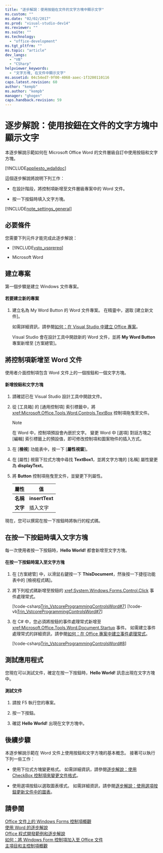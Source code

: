 ```yaml
---
title: "逐步解說：使用按鈕在文件的文字方塊中顯示文字"
ms.custom: ""
ms.date: "02/02/2017"
ms.prod: "visual-studio-dev14"
ms.reviewer: ""
ms.suite: ""
ms.technology: 
  - "office-development"
ms.tgt_pltfrm: ""
ms.topic: "article"
dev_langs: 
  - "VB"
  - "CSharp"
helpviewer_keywords: 
  - "文字方塊, 在文件中顯示文字"
ms.assetid: 04c54ed7-9f00-4068-aaec-1f3200110116
caps.latest.revision: 60
author: "kempb"
ms.author: "kempb"
manager: "ghogen"
caps.handback.revision: 59
---
```

# 逐步解說：使用按鈕在文件的文字方塊中顯示文字
  本逐步解說示範如何在 Microsoft Office Word 的文件層級自訂中使用按鈕和文字方塊。  
  
 [!INCLUDE[appliesto_wdalldoc](../vsto/includes/appliesto-wdalldoc-md.md)]  
  
 這個逐步解說將說明下列工作：  
  
-   在設計階段，將控制項新增至文件層級專案中的 Word 文件。  
  
-   按一下按鈕時填入文字方塊。  
  
 [!INCLUDE[note_settings_general](../sharepoint/includes/note-settings-general-md.md)]  
  
## 必要條件  
 您需要下列元件才能完成此逐步解說：  
  
-   [!INCLUDE[vsto_vsprereq](../vsto/includes/vsto-vsprereq-md.md)]  
  
-   Microsoft Word  
  
## 建立專案  
 第一個步驟是建立 Windows 文件專案。  
  
#### 若要建立新的專案  
  
1.  建立名為 My Word Button 的 Word 文件專案。  在精靈中，選取 \[建立新文件\]。  
  
     如需詳細資訊，請參閱[如何：在 Visual Studio 中建立 Office 專案](../vsto/how-to-create-office-projects-in-visual-studio.md)。  
  
     Visual Studio 會在設計工具中開啟新的 Word 文件，並將 **My Word Button** 專案新增至 \[方案總管\]。  
  
## 將控制項新增至 Word 文件  
 使用者介面控制項包含 Word 文件上的一個按鈕和一個文字方塊。  
  
#### 新增按鈕和文字方塊  
  
1.  請確認已在 Visual Studio 設計工具中開啟文件。  
  
2.  從 \[工具箱\] 的 \[通用控制項\] 索引標籤中，將 <xref:Microsoft.Office.Tools.Word.Controls.TextBox> 控制項拖曳至文件。  
  
    > [!NOTE]  
    >  在 Word 中，控制項預設會內嵌於文字。  變更 Word 中 \[選項\] 對話方塊之 \[編輯\] 索引標籤上的預設值，即可修改控制項和圖案物件的插入方式。  
  
3.  在 \[**檢視**\] 功能表中，按一下 \[**屬性視窗**\]。  
  
4.  在 \[屬性\] 視窗下拉式方塊中尋找 **TextBox1**，並將文字方塊的 \[名稱\] 屬性變更為 **displayText**。  
  
5.  將 **Button** 控制項拖曳至文件，並變更下列屬性。  
  
    |屬性|值|  
    |--------|-------|  
    |**名稱**|**insertText**|  
    |**文字**|插入文字|  
  
 現在，您可以撰寫在按一下按鈕時將執行的程式碼。  
  
## 在按一下按鈕時填入文字方塊  
 每一次使用者按一下按鈕時，**Hello World\!** 都會新增至文字方塊。  
  
#### 在按一下按鈕時寫入至文字方塊  
  
1.  在 \[方案總管\] 中，以滑鼠右鍵按一下 **ThisDocument**，然後按一下捷徑功能表中的 \[檢視程式碼\]。  
  
2.  將下列程式碼新增至按鈕的 <xref:System.Windows.Forms.Control.Click> 事件處理常式。  
  
     [!code-csharp[Trin_VstcoreProgrammingControlsWord#7](../snippets/csharp/VS_Snippets_OfficeSP/Trin_VstcoreProgrammingControlsWord/CS/ThisDocument.cs#7)]
     [!code-vb[Trin_VstcoreProgrammingControlsWord#7](../snippets/visualbasic/VS_Snippets_OfficeSP/Trin_VstcoreProgrammingControlsWord/VB/ThisDocument.vb#7)]  
  
3.  在 C\# 中，您必須將按鈕的事件處理常式新增至 <xref:Microsoft.Office.Tools.Word.Document.Startup> 事件。  如需建立事件處理常式的詳細資訊，請參閱[如何：在 Office 專案中建立事件處理常式](../vsto/how-to-create-event-handlers-in-office-projects.md)。  
  
     [!code-csharp[Trin_VstcoreProgrammingControlsWord#8](../snippets/csharp/VS_Snippets_OfficeSP/Trin_VstcoreProgrammingControlsWord/CS/ThisDocument.cs#8)]  
  
## 測試應用程式  
 您現在可以測試文件，確定在按一下按鈕時，**Hello World\!** 訊息出現在文字方塊中。  
  
#### 測試文件  
  
1.  請按 F5 執行您的專案。  
  
2.  按一下按鈕。  
  
3.  確認 **Hello World\!** 出現在文字方塊中。  
  
## 後續步驟  
 本逐步解說示範在 Word 文件上使用按鈕和文字方塊的基本概念。  接著可以執行下列一些工作：  
  
-   使用下拉式方塊變更格式。  如需詳細資訊，請參閱[逐步解說：使用 CheckBox 控制項來變更文件格式](../vsto/walkthrough-changing-document-formatting-using-checkbox-controls.md)。  
  
-   使用選項按鈕以選取圖表樣式。  如需詳細資訊，請參閱[逐步解說：使用選項按鈕更新文件中的圖表](../vsto/walkthrough-updating-a-chart-in-a-document-using-radio-buttons.md)。  
  
## 請參閱  
 [Office 文件上的 Windows Forms 控制項概觀](../vsto/windows-forms-controls-on-office-documents-overview.md)   
 [使用 Word 的逐步解說](../vsto/walkthroughs-using-word.md)   
 [Office 程式開發範例和逐步解說](../vsto/office-development-samples-and-walkthroughs.md)   
 [如何：將 Windows Form 控制項加入至 Office 文件](../vsto/how-to-add-windows-forms-controls-to-office-documents.md)   
 [主項目和主控制項概觀](../vsto/host-items-and-host-controls-overview.md)  
  
  